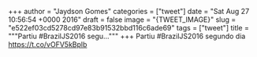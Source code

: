 
+++
author = "Jaydson Gomes"
categories = ["tweet"]
date = "Sat Aug 27 10:56:54 +0000 2016"
draft = false
image = "{TWEET_IMAGE}"
slug = "e522ef03cd5278cd97e83b91532bbd116c6ade69"
tags = ["tweet"]
title = """Partiu #BrazilJS2016 segu..."""
+++
Partiu #BrazilJS2016 segundo dia https://t.co/vOFV5kBplb
